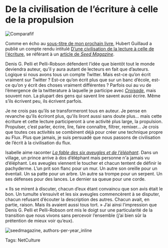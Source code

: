 # De la civilisation de l’écriture à celle de la propulsion



![Comparafif](https://tcrouzet.com/images_tc/2009/10/verbes.png)

Comme en écho au [sous-titre de mon prochain livre](/2009/10/25/de-la-civilisation-de-l%E2%80%99ecrit-a-la-civilisation-du-flux/), Hubert Guillaud a publié un compte rendu intitulé [D’une civilisation de la lecture à celle de l'écriture](http://lafeuille.homo-numericus.net/2009/10/dune-civilisation-de-la-lecture-a-celle-de-lecriture.html), se référant à un [article de *Seed Magazine*](http://seedmagazine.com/content/article/a_writing_revolution/).

Denis G. Pelli et Pelli-Robson défendent l’idée que bientôt tout le monde deviendra auteur, qu’il y aura autant de lecteurs en fait que d’auteurs. Logique si nous avons tous un compte Twitter. Mais est-ce qu’on écrit vraiment sur Twitter ? Est-ce qu’on écrit plus que sur un banc d’école, est-ce qu’on y écrit des choses vraiment différentes ? Parfois oui au vu de l’émergence de la twitterature à laquelle je participe avec [*Croisade*](http://twiller.tcrouzet.com/), mais souvent non. La plupart des gens qui savent lire savent aussi écrire. Même s’ils écrivent peu, ils écrivent parfois.

Je ne crois pas qu’ils se transformeront tous en auteur. Je pense en revanche qu’ils écriront plus, qu'ils liront aussi sans doute plus… mais cette écriture et cette lecture participeront à une activité plus large, la propulsion. Propulser, c’est parler, écrire, lire, faire connaître, filtrer, remixer… Je crois que toutes ces activités se combinent déjà pour créer une technique propre au Flux. Plus que jamais, je suis persuadé que nous passons de civilisation de l’écrit à la civilisation du flux.

Isabelle aime raconter [*La fable des six aveugles et de l’éléphant*](). Dans un village, un prince arrive à dos d’éléphant mais personne n'a jamais vu d’éléphant. Les aveugles viennent le toucher et chacun tentent de définir le pachyderme. L’un prit son flanc pour un mur. Un autre son oreille pour un éventail. Un sa patte pour un arbre. Un autre sa trompe pour un serpent. Un ses défenses pour des lances. Le dernier sa queue pour une corde.

« Ils se mirent à discuter, chacun d’eux étant convaincu que son avis était le bon. Un tumulte s’ensuivit et les six aveugles commencèrent à se disputer, chacun refusant d’écouter la description des autres. Chacun avait, en partie, raison. Mais ils avaient aussi tous tort. » J’ai ainsi l’impression que Denis G. Pelli et Pelli-Robson ont mis le doigt sur une particularité de la transition que nous vivons sans percevoir l’ensemble (j’ai bien sûr la prétention de mieux voir qu’eux).

![seedmagazine, authors-per-year_inline](https://tcrouzet.com/images_tc/2009/10/authors-per-year_inline_640x2621-450x184.jpg)

Tags: NetCulture